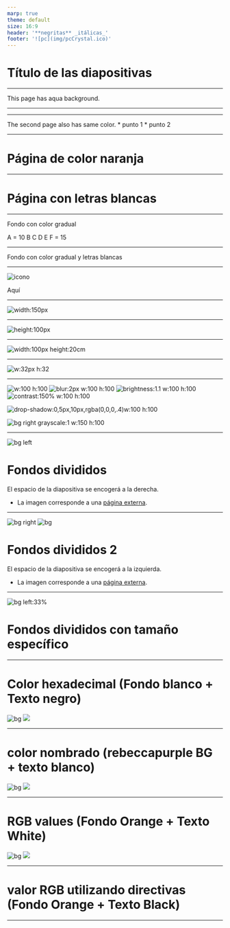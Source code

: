 ```yaml
---
marp: true
theme: default
size: 16:9
header: '**negritas** _itálicas_'
footer: '![pc](img/pcCrystal.ico)'
---
```


# Título de las diapositivas

---
<!-- Esta página usa fondo aqua con letras negras, el guión bajo especifica que es una directiva local -->
<!-- paginate: true -->
<!-- 
_backgroundColor : aqua 
_color: black
-->

This page has aqua background.

---
<!-- backgroundColor: white -->
---

The second page also has same color.
    * punto 1
    * punto 2


---

<!-- backgroundColor: orange -->
# Página de color naranja

---
<!-- _color: white -->

# Página con letras blancas

---

<!-- _backgroundImage: "linear-gradient(to bottom, #9FF073, #0288d1)" -->

Fondo con color gradual

A = 10 B C D E F = 15

---

<!--
_backgroundColor: black
_color: white
-->

Fondo con color gradual y letras blancas

---

![icono](img/network.png) 
<!-- header: ' '  -->
<!-- footer: ' '  -->

Aquí

---



![width:150px](img/greenFolder.ico) <!-- Setting width to 200px -->

---



![height:100px](img/greenFolder.ico) <!-- Setting height to 300px -->

---


![width:100px height:20cm](img/greenFolder.ico) <!-- Setting both lengths -->

---


![w:32px h:32](img/greenFolder.ico) <!-- Setting both lengths -->

---
<!-- _backgroundColor: white -->


![w:100 h:100](img/dbin.png) <!-- Setting both lengths -->
![blur:2px w:100 h:100](img/dbin.png) <!-- difuminar -->
![brightness:1.1 w:100 h:100](img/dbin.png) <!-- brillo -->
![contrast:150% w:100 h:100](img/dbin.png) <!-- contraste -->

![drop-shadow:0,5px,10px,rgba(0,0,0,.4)w:100 h:100](img/dbout.png) <!-- sombra -->

![bg right grayscale:1 w:150 h:100](img/auto.png) <!-- derecha - escala de grises -->

---

<!-- backgroundColor: lightblue -->

![bg left](https://picsum.photos/720?image=29)

# Fondos divididos

El espacio de la diapositiva se encogerá a la derecha.

* La imagen corresponde a una [página externa](https://picsum.photos/720?image=29 'link').

---

![bg right](https://picsum.photos/720?image=3)
![bg](https://picsum.photos/720?image=20)

# Fondos divididos 2

El espacio de la diapositiva se encogerá a la izquierda.

* La imagen corresponde a una [página externa](https://picsum.photos/720?image=29 'link').

---

<!-- _backgroundColor: lightgrey -->

![bg left:33%](https://picsum.photos/720?image=27)

# Fondos divididos con tamaño específico

---

# Color hexadecimal (Fondo blanco + Texto negro)

![bg](#fff)
![](#000)

---

# color nombrado (rebeccapurple BG + texto blanco)

![bg](rebeccapurple)
![](white)

---

# RGB values (Fondo Orange + Texto White)

![bg](rgb(255,128,0))
![](rgb(255,255,255))

---

<!-- 
_backgroundColor: rgb(255,128,0)
_color: rgb(0,0,0)
-->

# valor RGB utilizando directivas  (Fondo Orange + Texto Black)

---
